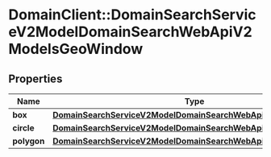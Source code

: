 # DomainClient::DomainSearchServiceV2ModelDomainSearchWebApiV2ModelsGeoWindow

## Properties
Name | Type | Description | Notes
------------ | ------------- | ------------- | -------------
**box** | [**DomainSearchServiceV2ModelDomainSearchWebApiV2ModelsBox**](DomainSearchServiceV2ModelDomainSearchWebApiV2ModelsBox.md) |  | [optional] 
**circle** | [**DomainSearchServiceV2ModelDomainSearchWebApiV2ModelsCircle**](DomainSearchServiceV2ModelDomainSearchWebApiV2ModelsCircle.md) |  | [optional] 
**polygon** | [**DomainSearchServiceV2ModelDomainSearchWebApiV2ModelsPolygon**](DomainSearchServiceV2ModelDomainSearchWebApiV2ModelsPolygon.md) |  | [optional] 


